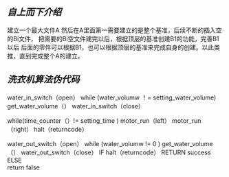 ## *自上而下介绍*
建立一个最大文件A 然后在A里面第一需要建立的是整个基准，后续不断的插入空的Bi文件， 把需要的Bi空文件建完以后，根据顶层的基准创建B1的功能，完善B1以后 后面的零件可以根据B1，也可以根据顶层的基准来完成自身的创建。以此类推，直到完成整个A的建立。

## *洗衣机算法伪代码*


water_in_switch（open）
while (water_volumw ！= setting_water_volume)
    get_water_volume（）
water_in_switch（close）

while(time_counter（）!= setting_time )
    motor_run（left）
    motor_run（right）
halt（returncode）

water_out_switch（open）
while (water_volumw != 0 )
    get_water_volume（）
water_out_switch（close）
IF halt（returncode）
    RETURN success
ELSE  
    return false


